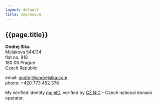 ```yaml
---
layout: default
title: Impressum
---
```



## {{page.title}}

__Ondrej Sika__
<br>Molakova 544/34
<br>flat no. 818
<br>180 00 Prague
<br>Czech Republic

email: <ondrej@ondrejsika.com>
<br>phone: +420 773 452 376

My verified identity [mojeID](https://ondrejsika.mojeid.cz/), verified by [CZ NIC](https://nic.cz) - Czech national domain operator.
